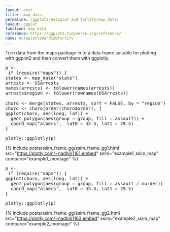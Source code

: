 ```yaml
---
layout: post
title:  map_data
permalink: /ggplot2/Autoplot and fortify/map_data/
layout: ggplot
function: map_data
reference: https://ggplot2.tidyverse.org/reference/
name: Autoplot%20and%20fortify
---
```



Turn data from the maps package in to a data frame suitable for plotting with ggplot2 and then convert them with ggplotly.








<pre class="mcode">
p <-    
 if (require("maps")) {
states <- map_data("state")
arrests <- USArrests
names(arrests) <- tolower(names(arrests))
arrests$region <- tolower(rownames(USArrests))

choro <- merge(states, arrests, sort = FALSE, by = "region")
choro <- choro[order(choro$order), ]
ggplot(choro, aes(long, lat)) +
  geom_polygon(aes(group = group, fill = assault)) +
  coord_map("albers",  lat0 = 45.5, lat1 = 29.5)
}
</pre>


<pre class="mcode">
plotly::ggplotly(p)
</pre>

{% include posts/ssim_frame_gg/ssim_frame_gg1.html src="https://plotly.com/~nadhil/1161.embed" ssim="example1_ssim_map" compare="example1_montage" %}



<pre class="mcode">
p <-    
 if (require("maps")) {
ggplot(choro, aes(long, lat)) +
  geom_polygon(aes(group = group, fill = assault / murder)) +
  coord_map("albers",  lat0 = 45.5, lat1 = 29.5)
}
</pre>


<pre class="mcode">
plotly::ggplotly(p)
</pre>

{% include posts/ssim_frame_gg/ssim_frame_gg2.html src="https://plotly.com/~nadhil/1163.embed" ssim="example2_ssim_map" compare="example2_montage" %}

